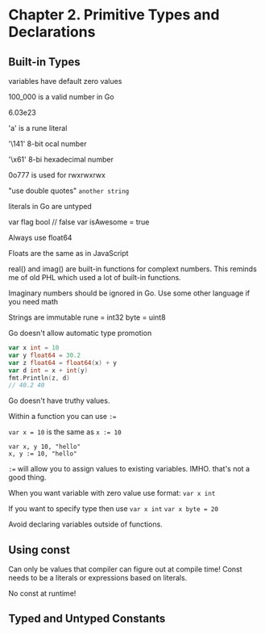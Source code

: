 # Chapter 2. Primitive Types and Declarations

## Built-in Types
variables have default zero values

100_000 is a valid number in Go

6.03e23

'a' is a rune literal

'\141' 8-bit ocal number

'\x61' 8-bi hexadecimal number 

0o777 is used for rwxrwxrwx 

"use double quotes"
`
another string
`

literals in Go are untyped

var flag bool // false
var isAwesome = true

Always use float64 

Floats are the same as in JavaScript

real() and imag() are built-in functions for complext numbers.
This reminds me of old PHL which used a lot of built-in functions.

Imaginary numbers should be ignored in Go. Use some other language if you need math

Strings are immutable
rune = int32
byte = uint8

Go doesn't allow automatic type promotion

```go
var x int = 10
var y float64 = 30.2
var z float64 = float64(x) + y
var d int = x + int(y)
fmt.Println(z, d)
// 40.2 40
```

Go doesn't have truthy values.

Within a function you can use `:=`

`var x = 10` is the same as `x := 10`

```
var x, y 10, "hello"
x, y := 10, "hello"
```

`:=` will allow you to assign values to existing variables.
IMHO. that's not a good thing.

When you want variable with zero value use format:
`var x int`

If you want to specify type then use `var x int`
`var x byte = 20`

Avoid declaring variables outside of functions. 

## Using const

Can only be values that compiler can figure out at compile time!
Const needs to be a literals or expressions based on literals.

No const at runtime!

## Typed and Untyped Constants